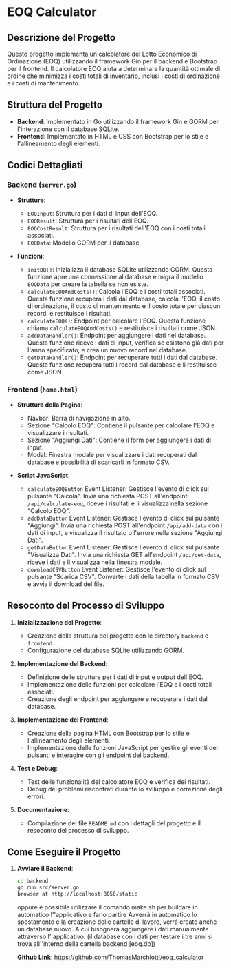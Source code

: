 # EOQ Calculator

## Descrizione del Progetto

Questo progetto implementa un calcolatore del Lotto Economico di Ordinazione (EOQ) utilizzando il framework Gin per il backend e Bootstrap per il frontend. Il calcolatore EOQ aiuta a determinare la quantità ottimale di ordine che minimizza i costi totali di inventario, inclusi i costi di ordinazione e i costi di mantenimento.

## Struttura del Progetto

- **Backend**: Implementato in Go utilizzando il framework Gin e GORM per l'interazione con il database SQLite.
- **Frontend**: Implementato in HTML e CSS con Bootstrap per lo stile e l'allineamento degli elementi.

## Codici Dettagliati

### Backend (`server.go`)

- **Strutture**:
  - `EOQInput`: Struttura per i dati di input dell'EOQ.
  - `EOQResult`: Struttura per i risultati dell'EOQ.
  - `EOQCostResult`: Struttura per i risultati dell'EOQ con i costi totali associati.
  - `EOQData`: Modello GORM per il database.

- **Funzioni**:
  - `initDB()`: Inizializza il database SQLite utilizzando GORM. Questa funzione apre una connessione al database e migra il modello `EOQData` per creare la tabella se non esiste.
  - `calculateEOQAndCosts()`: Calcola l'EOQ e i costi totali associati. Questa funzione recupera i dati dal database, calcola l'EOQ, il costo di ordinazione, il costo di mantenimento e il costo totale per ciascun record, e restituisce i risultati.
  - `calculateEOQ()`: Endpoint per calcolare l'EOQ. Questa funzione chiama `calculateEOQAndCosts()` e restituisce i risultati come JSON.
  - `addDataHandler()`: Endpoint per aggiungere i dati nel database. Questa funzione riceve i dati di input, verifica se esistono già dati per l'anno specificato, e crea un nuovo record nel database.
  - `getDataHandler()`: Endpoint per recuperare tutti i dati dal database. Questa funzione recupera tutti i record dal database e li restituisce come JSON.

### Frontend (`home.html`)

- **Struttura della Pagina**:
  - Navbar: Barra di navigazione in alto.
  - Sezione "Calcolo EOQ": Contiene il pulsante per calcolare l'EOQ e visualizzare i risultati.
  - Sezione "Aggiungi Dati": Contiene il form per aggiungere i dati di input.
  - Modal: Finestra modale per visualizzare i dati recuperati dal database e possibilità di scaricarli in formato CSV.

- **Script JavaScript**:
  - `calculateEOQButton` Event Listener: Gestisce l'evento di click sul pulsante "Calcola". Invia una richiesta POST all'endpoint `/api/calculate-eoq`, riceve i risultati e li visualizza nella sezione "Calcolo EOQ".
  - `addDataButton` Event Listener: Gestisce l'evento di click sul pulsante "Aggiungi". Invia una richiesta POST all'endpoint `/api/add-data` con i dati di input, e visualizza il risultato o l'errore nella sezione "Aggiungi Dati".
  - `getDataButton` Event Listener: Gestisce l'evento di click sul pulsante "Visualizza Dati". Invia una richiesta GET all'endpoint `/api/get-data`, riceve i dati e li visualizza nella finestra modale.
  - `downloadCSVButton` Event Listener: Gestisce l'evento di click sul pulsante "Scarica CSV". Converte i dati della tabella in formato CSV e avvia il download del file.

## Resoconto del Processo di Sviluppo

1. **Inizializzazione del Progetto**:
   - Creazione della struttura del progetto con le directory `backend` e `frontend`.
   - Configurazione del database SQLite utilizzando GORM.

2. **Implementazione del Backend**:
   - Definizione delle strutture per i dati di input e output dell'EOQ.
   - Implementazione delle funzioni per calcolare l'EOQ e i costi totali associati.
   - Creazione degli endpoint per aggiungere e recuperare i dati dal database.

3. **Implementazione del Frontend**:
   - Creazione della pagina HTML con Bootstrap per lo stile e l'allineamento degli elementi.
   - Implementazione delle funzioni JavaScript per gestire gli eventi dei pulsanti e interagire con gli endpoint del backend.

4. **Test e Debug**:
   - Test delle funzionalità del calcolatore EOQ e verifica dei risultati.
   - Debug dei problemi riscontrati durante lo sviluppo e correzione degli errori.

5. **Documentazione**:
   - Compilazione del file `README.md` con i dettagli del progetto e il resoconto del processo di sviluppo.

## Come Eseguire il Progetto

1. **Avviare il Backend**:
   ```sh
   cd backend
   go run src/server.go
   browser at http://localhost:8050/static
   ```

   oppure é possibile utilizzare il comando make.sh per buildare in automatico l''applicativo e farlo partire
   Avverrá in automatico lo spostamento e la creazione delle cartelle di lavoro, verrá creato anche un database nuovo. A cui bisognerá aggiungere i dati manualmente attraverso l''applicativo.
   (il database con i dati per testare i tre anni si trova all''interno della cartella backend [eoq.db])


   **Github Link**: https://github.com/ThomasMarchiotti/eoq_calculator